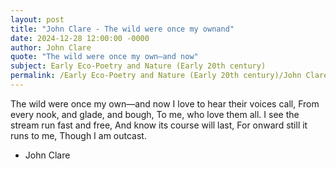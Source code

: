 ```yaml
---
layout: post
title: "John Clare - The wild were once my ownand"
date: 2024-12-28 12:00:00 -0000
author: John Clare
quote: "The wild were once my own—and now"
subject: Early Eco-Poetry and Nature (Early 20th century)
permalink: /Early Eco-Poetry and Nature (Early 20th century)/John Clare/John Clare - The wild were once my ownand
---
```


The wild were once my own—and now
I love to hear their voices call,
From every nook, and glade, and bough,
To me, who love them all.
I see the stream run fast and free,
And know its course will last, 
For onward still it runs to me,
Though I am outcast.

- John Clare

